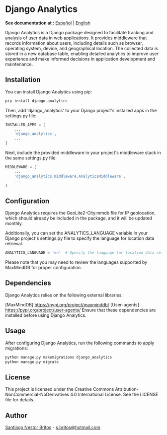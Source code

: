 # Django Analytics

**See documentation at :** [Español](README_es.md) | [English](README.md)

Django Analytics is a Django package designed to facilitate tracking and analysis of user data in web applications. It provides middleware that records information about users, including details such as browser, operating system, device, and geographical location. The collected data is stored in a new database table, enabling detailed analytics to improve user experience and make informed decisions in application development and maintenance.

## Installation

You can install Django Analytics using pip:

```bash
pip install django-analytics
```

Then, add 'django_analytics' to your Django project's installed apps in the settings.py file:

```python
INSTALLED_APPS = [
    ...
    'django_analytics',
    ...
]
```

Next, include the provided middleware in your project's middleware stack in the same settings.py file:

```python
MIDDLEWARE = [
    ...
    'django_analytics.middleware.AnalyticsMiddleware',
    ...
]
```

## Configuration
Django Analytics requires the GeoLite2-City.mmdb file for IP geolocation, which should already be included in the package, and it will be updated monthly.

Additionally, you can set the ANALYTICS_LANGUAGE variable in your Django project's settings.py file to specify the language for location data retrieval.


```python
ANALYTICS_LANGUAGE = 'en'  # Specify the language for location data retrieval
```

Please note that you may need to review the languages supported by MaxMindDB for proper configuration.


## Dependencies

Django Analytics relies on the following external libraries:

[MaxMindDB] https://pypi.org/project/maxminddb/
[User-agents] https://pypi.org/project/user-agents/
Ensure that these dependencies are installed before using Django Analytics.

## Usage

After configuring Django Analytics, run the following commands to apply migrations:

```bash
python manage.py makemigrations django_analytics
python manage.py migrate
```

## License

This project is licensed under the Creative Commons Attribution-NonCommercial-NoDerivatives 4.0 International License. See the LICENSE file for details.

## Author

[Santiago Nestor Britos](mailto:s.britos@hotmail.com) - s.britos@hotmail.com